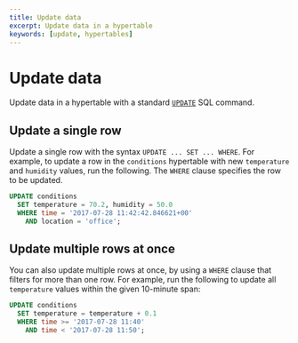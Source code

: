 ```yaml
---
title: Update data
excerpt: Update data in a hypertable
keywords: [update, hypertables]
---
```


# Update data
Update data in a hypertable with a standard [`UPDATE`][postgres-update] SQL
command.

## Update a single row
Update a single row with the syntax `UPDATE ... SET ... WHERE`. For example, to
update a row in the `conditions` hypertable with new `temperature` and
`humidity` values, run the following. The `WHERE` clause specifies the row to be
updated.
```sql
UPDATE conditions
  SET temperature = 70.2, humidity = 50.0
  WHERE time = '2017-07-28 11:42:42.846621+00'
    AND location = 'office';
```

## Update multiple rows at once
You can also update multiple rows at once, by using a `WHERE` clause that
filters for more than one row. For example, run the following to update
all `temperature` values within the given 10-minute span:
```sql
UPDATE conditions
  SET temperature = temperature + 0.1
  WHERE time >= '2017-07-28 11:40'
    AND time < '2017-07-28 11:50';
```

[postgres-update]: https://www.postgresql.org/docs/current/static/sql-update.html
